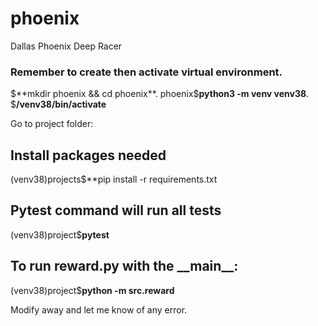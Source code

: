 # phoenix
Dallas Phoenix Deep Racer

### Remember to create then activate virtual environment. 
$**mkdir phoenix && cd phoenix**.  
phoenix$**python3 -m venv venv38**.   
$**/venv38/bin/activate**  

Go to project folder:
## Install packages needed
(venv38)projects$**pip install -r requirements.txt

## Pytest command will run all tests
(venv38)project$**pytest** 

## To run reward.py with the \_\_main\_\_:
(venv38)project$**python -m src.reward**

Modify away and let me know of any error.
